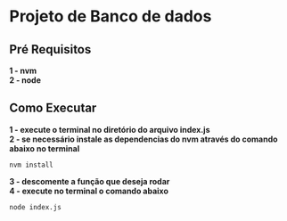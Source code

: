 # Projeto de Banco de dados

## Pré Requisitos
**1 - nvm**  
**2 - node**

## Como Executar
**1 - execute o terminal no diretório do arquivo index.js**  
**2 - se necessário instale as dependencias do nvm através do comando abaixo no terminal**  
```
nvm install
```
**3 - descomente a função que deseja rodar**  
**4 - execute no terminal o comando abaixo**
```
node index.js
```

